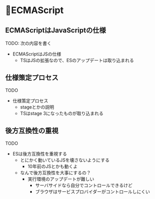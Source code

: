 # 🚧ECMAScript

## ECMAScriptはJavaScriptの仕様

TODO: 次の内容を書く

* ECMAScriptはJSの仕様
  * TSはJSの拡張なので、ESのアップデートは取り込まれる

## 仕様策定プロセス

TODO

* 仕様策定プロセス
  * stageとかの説明
  * TSはstage 3になったものが取り込まれる

## 後方互換性の重視

TODO

* ESは後方互換性を重視する
  * とにかく動いているJSを壊さないようにする
    * 10年前のJSとかも動くよ
  * なんで後方互換性を大事にするの？
    * 実行環境のアップデートが難しい
      * サーバサイドなら自分でコントロールできるけど
      * ブラウザはサービスプロバイダーがコントロールしにくい



